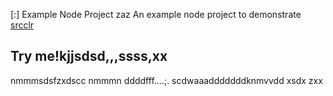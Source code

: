 [:] Example Node Project
zaz
An example node project to demonstrate [srcclr](https://www.srcclr.com)
## Try me!kjjsdsd,,,ssss,xx
nmmmsdsfzxdscc
nmmmn
ddddfff....;.
scdwaaadddddddknmvvdd
xsdx
zxx
